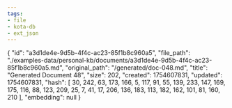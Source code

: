```yaml
---
tags:
- file
- kota-db
- ext_json
---
```

{
  "id": "a3d1de4e-9d5b-4f4c-ac23-85f1b8c960a5",
  "file_path": "./examples-data/personal-kb/documents/a3d1de4e-9d5b-4f4c-ac23-85f1b8c960a5.md",
  "original_path": "/generated/doc-048.md",
  "title": "Generated Document 48",
  "size": 202,
  "created": 1754607831,
  "updated": 1754607831,
  "hash": [
    30,
    242,
    63,
    173,
    166,
    5,
    117,
    91,
    55,
    139,
    233,
    147,
    169,
    175,
    116,
    88,
    123,
    209,
    25,
    7,
    41,
    17,
    206,
    136,
    183,
    113,
    182,
    162,
    101,
    81,
    160,
    210
  ],
  "embedding": null
}